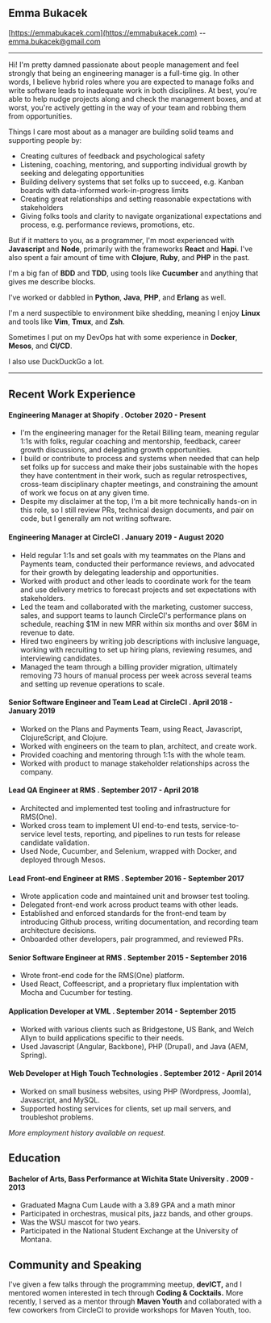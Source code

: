 ## Emma Bukacek
[https://emmabukacek.com](https://emmabukacek.com) *--*
[emma.bukacek@gmail.com](mailto:emma.bukacek@gmail.com)

---

Hi! I'm pretty damned passionate about people management and feel strongly that
being an engineering manager is a full-time gig. In other words, I believe
hybrid roles where you are expected to manage folks and write software leads to
inadequate work in both disciplines. At best, you're able to help nudge projects
along and check the management boxes, and at worst, you're actively getting in
the way of your team and robbing them from opportunities.

Things I care most about as a manager are building solid teams and supporting
people by:
* Creating cultures of feedback and psychological safety
* Listening, coaching, mentoring, and supporting individual growth
  by seeking and delegating opportunities
* Building delivery systems that set folks up to succeed,
  e.g. Kanban boards with data-informed work-in-progress limits
* Creating great relationships and setting reasonable expectations with
  stakeholders
* Giving folks tools and clarity to navigate organizational expectations and
  process, e.g. performance reviews, promotions, etc.

But if it matters to you, as a programmer, I'm most experienced with **Javascript** and
**Node**, primarily with the frameworks **React** and **Hapi**. I've also
spent a fair amount of time with **Clojure**, **Ruby**, and **PHP** in the past.

I'm a big fan of **BDD** and **TDD**, using tools like **Cucumber** and anything
that gives me describe blocks.

I've worked or dabbled in **Python**, **Java**, **PHP**, and **Erlang** as well.

I'm a nerd suspectible to environment bike shedding, meaning I enjoy **Linux**
and tools like **Vim**, **Tmux**, and **Zsh**.

Sometimes I put on my DevOps hat with some experience in **Docker**,
**Mesos**, and **CI/CD**.

I also use DuckDuckGo a lot.

---

## Recent Work Experience
#### Engineering Manager at Shopify . October 2020 - Present

* I'm the engineering manager for the Retail Billing team, meaning regular 1:1s
  with folks, regular coaching and mentorship, feedback, career growth
  discussions, and delegating growth opportunities.
* I build or contribute to process and systems when needed that can help set
  folks up for success and make their jobs sustainable with the hopes they have
  contentment in their work, such as regular retrospectives, cross-team
  disciplinary chapter meetings, and constraining the amount of work we focus on
  at any given time.
* Despite my disclaimer at the top, I'm a bit more technically hands-on in this
  role, so I still review PRs, technical design documents, and pair on code, but
  I generally am not writing software.

#### Engineering Manager at CircleCI . January 2019 - August 2020

* Held regular 1:1s and set goals with my teammates on the Plans and Payments
  team, conducted their performance reviews, and advocated for their growth by
  delegating leadership and opportunities.
* Worked with product and other leads to coordinate work for the team and use
  delivery metrics to forecast projects and set expectations with stakeholders.
* Led the team and collaborated with the marketing, customer success, sales,
  and support teams to launch CircleCI's performance plans on schedule, reaching $1M
  in new MRR within six months and over $6M in revenue to date.
* Hired two engineers by writing job descriptions with inclusive
  language, working with recruiting to set up hiring plans, reviewing resumes,
  and interviewing candidates.
* Managed the team through a billing provider migration, ultimately removing
  73 hours of manual process per week across several teams and setting up
  revenue operations to scale.

#### Senior Software Engineer and Team Lead at CircleCI . April 2018 - January 2019

* Worked on the Plans and Payments Team, using React, Javascript, ClojureScript, and Clojure.
* Worked with engineers on the team to plan, architect, and create work.
* Provided coaching and mentoring through 1:1s with the whole team.
* Worked with product to manage stakeholder relationships across the company.

#### Lead QA Engineer at RMS . September 2017 - April 2018

* Architected and implemented test tooling and infrastructure for RMS(One).
* Worked cross team to implement UI end-to-end tests, service-to-service level tests,
  reporting, and pipelines to run tests for release candidate validation.
* Used Node, Cucumber, and Selenium, wrapped with Docker, and deployed through Mesos.

#### Lead Front-end Engineer at RMS . September 2016 - September 2017

* Wrote application code and maintained unit and browser test tooling.
* Delegated front-end work across product teams with other leads.
* Established and enforced standards for the front-end team by introducing
  Github process, writing documentation, and recording team architecture decisions.
* Onboarded other developers, pair programmed, and reviewed PRs.

#### Senior Software Engineer at RMS . September 2015 - September 2016

* Wrote front-end code for the RMS(One) platform.
* Used React, Coffeescript, and a proprietary flux implentation with Mocha and Cucumber for testing.

#### Application Developer at VML . September 2014 - September 2015

* Worked with various clients such as Bridgestone, US Bank, and Welch Allyn
  to build applications specific to their needs.
* Used Javascript (Angular, Backbone), PHP (Drupal), and Java (AEM, Spring).

#### Web Developer at High Touch Technologies . September 2012 - April 2014

* Worked on small business websites, using PHP (Wordpress, Joomla), Javascript, and
  MySQL.
* Supported hosting services for clients, set up mail servers, and troubleshot problems.

_More employment history available on request._

## Education
#### Bachelor of Arts, Bass Performance at Wichita State University . 2009 - 2013

* Graduated Magna Cum Laude with a 3.89 GPA and a math minor
* Participated in orchestras, musical pits, jazz bands, and other groups.
* Was the WSU mascot for two years.
* Participated in the National Student Exchange at the University of Montana.

## Community and Speaking

I've given a few talks through the programming meetup, **devICT,** and I
mentored women interested in tech through **Coding & Cocktails.** More recently,
I served as a mentor through **Maven Youth** and collaborated with a few
coworkers from CircleCI to provide workshops for Maven Youth, too.
